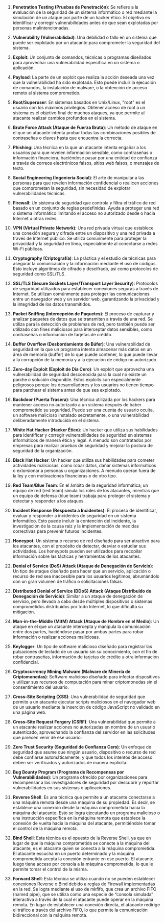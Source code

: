 1. **Penetration Testing (Pruebas de Penetración)**: Se refiere a la evaluación de la seguridad de un sistema informático o red mediante la simulación de un ataque por parte de un hacker ético. El objetivo es identificar y corregir vulnerabilidades antes de que sean explotadas por personas malintencionadas.
    
2. **Vulnerability (Vulnerabilidad)**: Una debilidad o fallo en un sistema que puede ser explotado por un atacante para comprometer la seguridad del sistema.
    
3. **Exploit**: Un conjunto de comandos, técnicas o programas diseñados para aprovechar una vulnerabilidad específica en un sistema o aplicación.
    
4. **Payload**: La parte de un exploit que realiza la acción deseada una vez que la vulnerabilidad ha sido explotada. Esto puede incluir la ejecución de comandos, la instalación de malware, o la obtención de acceso remoto al sistema comprometido.
    
5. **Root/Superuser**: En sistemas basados en Unix/Linux, "root" es el usuario con los máximos privilegios. Obtener acceso de root a un sistema es el objetivo final de muchos ataques, ya que permite al atacante realizar cambios profundos en el sistema.
    
6. **Brute Force Attack (Ataque de Fuerza Bruta)**: Un método de ataque en el que un atacante intenta probar todas las combinaciones posibles de contraseñas o claves hasta que encuentra la correcta.
    
7. **Phishing**: Una técnica en la que un atacante intenta engañar a los usuarios para que revelen información sensible, como contraseñas o información financiera, haciéndose pasar por una entidad de confianza a través de correos electrónicos falsos, sitios web falsos, o mensajes de texto.
    
8. **Social Engineering (Ingeniería Social)**: El arte de manipular a las personas para que revelen información confidencial o realicen acciones que comprometan la seguridad, sin necesidad de explotar vulnerabilidades técnicas.
    
9. **Firewall**: Un sistema de seguridad que controla y filtra el tráfico de red basado en un conjunto de reglas predefinidas. Ayuda a proteger una red o sistema informático limitando el acceso no autorizado desde o hacia Internet u otras redes.
    
10. **VPN (Virtual Private Network)**: Una red privada virtual que establece una conexión segura y cifrada entre un dispositivo y una red privada a través de Internet público. Se utiliza comúnmente para proteger la privacidad y la seguridad en línea, especialmente al conectarse a redes Wi-Fi públicas.

11. **Cryptography (Criptografía)**: La práctica y el estudio de técnicas para asegurar la comunicación y la información mediante el uso de códigos. Esto incluye algoritmos de cifrado y descifrado, así como protocolos de seguridad como SSL/TLS.
    
12. **SSL/TLS (Secure Sockets Layer/Transport Layer Security)**: Protocolos de seguridad utilizados para establecer conexiones seguras a través de Internet. Se utilizan comúnmente para proteger las comunicaciones entre un navegador web y un servidor web, garantizando la privacidad y la integridad de los datos transmitidos.
    
13. **Packet Sniffing (Intercepción de Paquetes)**: El proceso de capturar y analizar paquetes de datos que se transmiten a través de una red. Se utiliza para la detección de problemas de red, pero también puede ser utilizado con fines maliciosos para interceptar datos sensibles, como contraseñas o información de tarjetas de crédito.
    
14. **Buffer Overflow (Desbordamiento de Búfer)**: Una vulnerabilidad de seguridad en la que un programa intenta almacenar más datos en un área de memoria (buffer) de lo que puede contener, lo que puede llevar a la corrupción de la memoria y a la ejecución de código no autorizado.
    
15. **Zero-day Exploit (Exploit de Día Cero)**: Un exploit que aprovecha una vulnerabilidad de seguridad desconocida para la cual no existe un parche o solución disponible. Estos exploits son especialmente peligrosos porque los desarrolladores y los usuarios no tienen tiempo para parchear el sistema antes de que sea explotado.
    
16. **Backdoor (Puerta Trasera)**: Una técnica utilizada por los hackers para mantener acceso no autorizado a un sistema después de haber comprometido su seguridad. Puede ser una cuenta de usuario oculta, un software malicioso instalado secretamente, o una vulnerabilidad deliberadamente introducida en el sistema.
    
17. **White Hat Hacker (Hacker Ético)**: Un hacker que utiliza sus habilidades para identificar y corregir vulnerabilidades de seguridad en sistemas informáticos de manera ética y legal. A menudo son contratados por empresas para realizar pruebas de seguridad y mejorar la postura de seguridad de la organización.
    
18. **Black Hat Hacker**: Un hacker que utiliza sus habilidades para cometer actividades maliciosas, como robar datos, dañar sistemas informáticos o extorsionar a personas u organizaciones. A menudo operan fuera de la ley y con motivaciones financieras o de otro tipo.
    
19. **Red Team/Blue Team**: En el ámbito de la seguridad informática, un equipo de red (red team) simula los roles de los atacantes, mientras que un equipo de defensa (blue team) trabaja para proteger el sistema y detectar y responder a los ataques.
    
20. **Incident Response (Respuesta a Incidentes)**: El proceso de identificar, evaluar y responder a incidentes de seguridad en un sistema informático. Esto puede incluir la contención del incidente, la investigación de la causa raíz y la implementación de medidas correctivas para prevenir futuros incidentes.

21. **Honeypot**: Un sistema o recurso de red diseñado para ser atractivo para los atacantes, con el propósito de detectar, desviar o estudiar sus actividades. Los honeypots pueden ser utilizados para recopilar información sobre las tácticas y herramientas de los atacantes.
    
22. **Denial of Service (DoS) Attack (Ataque de Denegación de Servicio)**: Un tipo de ataque diseñado para hacer que un servicio, aplicación o recurso de red sea inaccesible para los usuarios legítimos, abrumándolo con un gran volumen de tráfico o solicitaciones falsas.
    
23. **Distributed Denial of Service (DDoS) Attack (Ataque Distribuido de Denegación de Servicio)**: Similar a un ataque de denegación de servicio, pero llevado a cabo desde múltiples dispositivos o sistemas comprometidos distribuidos por todo Internet, lo que dificulta su mitigación.
    
24. **Man-in-the-Middle (MitM) Attack (Ataque de Hombre en el Medio)**: Un ataque en el que un atacante intercepta y manipula la comunicación entre dos partes, haciéndose pasar por ambas partes para robar información o realizar acciones maliciosas.
    
25. **Keylogger**: Un tipo de software malicioso diseñado para registrar las pulsaciones de teclado de un usuario sin su conocimiento, con el fin de robar contraseñas, información de tarjetas de crédito u otra información confidencial.
    
26. **Cryptocurrency Mining Malware (Malware de Minería de Criptomonedas)**: Software malicioso diseñado para infectar dispositivos y utilizar sus recursos de computación para minar criptomonedas sin el consentimiento del usuario.
    
27. **Cross-Site Scripting (XSS)**: Una vulnerabilidad de seguridad que permite a un atacante ejecutar scripts maliciosos en el navegador web de un usuario mediante la inserción de código JavaScript no validado en una página web.
    
28. **Cross-Site Request Forgery (CSRF)**: Una vulnerabilidad que permite a un atacante realizar acciones no autorizadas en nombre de un usuario autenticado, aprovechando la confianza del servidor en las solicitudes que parecen venir de ese usuario.
    
29. **Zero Trust Security (Seguridad de Confianza Cero)**: Un enfoque de seguridad que asume que ningún usuario, dispositivo o recurso de red debe confiarse automáticamente, y que todos los intentos de acceso deben ser verificados y autorizados de manera explícita.
    
30. **Bug Bounty Program (Programa de Recompensas por Vulnerabilidades)**: Un programa ofrecido por organizaciones para recompensar a los investigadores de seguridad por descubrir y reportar vulnerabilidades en sus sistemas o aplicaciones.


31. **Reverse Shell**: Es una técnica que permite a un atacante conectarse a una máquina remota desde una máquina de su propiedad. Es decir, se establece una conexión desde la máquina comprometida hacia la máquina del atacante. Esto se logra ejecutando un programa malicioso o una instrucción específica en la máquina remota que establece la conexión de vuelta hacia la máquina del atacante, permitiéndole tomar el control de la máquina remota.

32. **Bind Shell**: Esta técnica es el opuesto de la Reverse Shell, ya que en lugar de que la máquina comprometida se conecte a la máquina del atacante, es el atacante quien se conecta a la máquina comprometida. El atacante escucha en un puerto determinado y la máquina comprometida acepta la conexión entrante en ese puerto. El atacante luego tiene acceso por consola a la máquina comprometida, lo que le permite tomar el control de la misma.

33. **Forward Shell**: Esta técnica se utiliza cuando no se pueden establecer conexiones Reverse o Bind debido a reglas de Firewall implementadas en la red. Se logra mediante el uso de mkfifo, que crea un archivo FIFO (named pipe), que se utiliza como una especie de “consola simulada” interactiva a través de la cual el atacante puede operar en la máquina remota. En lugar de establecer una conexión directa, el atacante redirige el tráfico a través del archivo FIFO, lo que permite la comunicación bidireccional con la máquina remota.
